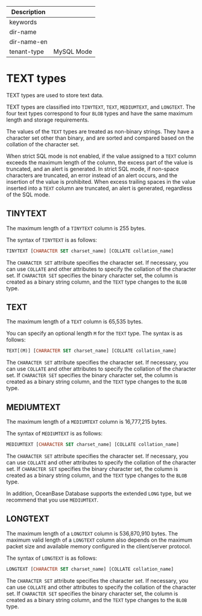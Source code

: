| Description   |                 |
|---------------|-----------------|
| keywords      |                 |
| dir-name      |                 |
| dir-name-en   |                 |
| tenant-type   | MySQL Mode      |

# TEXT types

TEXT types are used to store text data.

TEXT types are classified into `TINYTEXT`, `TEXT`, `MEDIUMTEXT`, and `LONGTEXT`. The four text types correspond to four `BLOB` types and have the same maximum length and storage requirements.

The values of the `TEXT` types are treated as non-binary strings. They have a character set other than binary, and are sorted and compared based on the collation of the character set.

When strict SQL mode is not enabled, if the value assigned to a `TEXT` column exceeds the maximum length of the column, the excess part of the value is truncated, and an alert is generated. In strict SQL mode, if non-space characters are truncated, an error instead of an alert occurs, and the insertion of the value is prohibited. When excess trailing spaces in the value inserted into a `TEXT` column are truncated, an alert is generated, regardless of the SQL mode.

## TINYTEXT

The maximum length of a `TINYTEXT` column is 255 bytes.

The syntax of `TINYTEXT` is as follows:

```sql
TINYTEXT [CHARACTER SET charset_name] [COLLATE collation_name]
```

The `CHARACTER SET` attribute specifies the character set. If necessary, you can use `COLLATE` and other attributes to specify the collation of the character set. If `CHARACTER SET` specifies the binary character set, the column is created as a binary string column, and the `TEXT` type changes to the `BLOB` type.

## TEXT

The maximum length of a `TEXT` column is 65,535 bytes.

You can specify an optional length `M` for the `TEXT` type. The syntax is as follows:

```sql
TEXT[(M)] [CHARACTER SET charset_name] [COLLATE collation_name]
```

The `CHARACTER SET` attribute specifies the character set. If necessary, you can use `COLLATE` and other attributes to specify the collation of the character set. If `CHARACTER SET` specifies the binary character set, the column is created as a binary string column, and the `TEXT` type changes to the `BLOB` type.

## MEDIUMTEXT

The maximum length of a `MEDIUMTEXT` column is 16,777,215 bytes.

The syntax of `MEDIUMTEXT` is as follows:

```sql
MEDIUMTEXT [CHARACTER SET charset_name] [COLLATE collation_name]
```

The `CHARACTER SET` attribute specifies the character set. If necessary, you can use `COLLATE` and other attributes to specify the collation of the character set. If `CHARACTER SET` specifies the binary character set, the column is created as a binary string column, and the `TEXT` type changes to the `BLOB` type.

In addition, OceanBase Database supports the extended `LONG` type, but we recommend that you use `MEDIUMTEXT`.

## LONGTEXT

The maximum length of a `LONGTEXT` column is 536,870,910 bytes. The maximum valid length of a `LONGTEXT` column also depends on the maximum packet size and available memory configured in the client/server protocol.

The syntax of `LONGTEXT` is as follows:

```sql
LONGTEXT [CHARACTER SET charset_name] [COLLATE collation_name]
```

The `CHARACTER SET` attribute specifies the character set. If necessary, you can use `COLLATE` and other attributes to specify the collation of the character set. If `CHARACTER SET` specifies the binary character set, the column is created as a binary string column, and the `TEXT` type changes to the `BLOB` type.